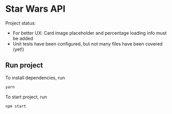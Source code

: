 # Star Wars API

Project status:

- For better UX: Card image placeholder and percentage loading info must be added
- Unit tests have been configured, but not many files have been covered (yet!)

## Run project

To install dependencies, run

```js
yarn
```

To start project, run

```js
npm start
```
